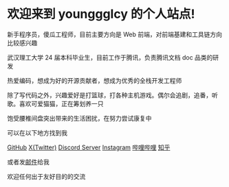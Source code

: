 <h1> 欢迎来到 younggglcy 的个人站点! </h1>

新手程序员，傻瓜工程师，目前主要方向是 Web 前端，对前端基建和工具链方向比较感兴趣

武汉理工大学 24 届本科毕业生，目前工作于腾讯，负责腾讯文档 doc 品类的研发

热爱编码，想成为好的开源贡献者，想成为优秀的全栈开发工程师

除了写代码之外，兴趣爱好是打篮球，打各种主机游戏。偶尔会追剧，追番，听歌。喜欢可爱猫猫，正在筹划养一只

饱受腰椎间盘突出带来的生活困扰，在努力尝试康复中

可以在以下地方找到我

<p flex="~ gap-2 wrap" class="mt--2!">
  <a flex="~ items-center gap-1" href="https://github.com/younggglcy" target="_blank"><span inline-block op75 i-simple-icons-github /> GitHub</a>
  <a flex="~ items-center gap-1" href="https://www.twitter.com/younggglcy_yyy" target="_blank"><span inline-block op75 i-ri:twitter-x-fill /> X(Twitter)</a>
  <a flex="~ items-center gap-1" href="https://discord.gg/8puqB9Dk64" target="_blank"><span inline-block op75 i-simple-icons-discord /> Discord Server</a>
  <a flex="~ items-center gap-1" href="https://www.instagram.com/younggglcy/" target="_blank"><span inline-block op75 i-simple-icons-instagram /> Instagram</a>
  <a flex="~ items-center gap-1" href="https://space.bilibili.com/74026182" target="_blank"><span inline-block op75 i-simple-icons-bilibili /> 哔哩哔哩</a>
  <a flex="~ items-center gap-1" href="https://www.zhihu.com/people/youngggglcy" target="_blank"><span inline-block op75 i-simple-icons-zhihu /> 知乎</a>
</p>

或者发[邮件](mailto:younggglcy@gmail.com)给我

欢迎任何出于友好目的的交流
